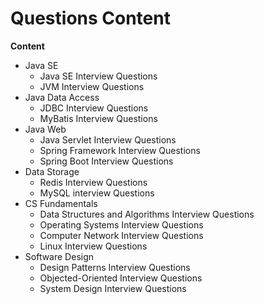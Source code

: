 # Questions Content

**Content**

- Java SE 
  - Java SE Interview Questions
  - JVM Interview Questions
- Java Data Access
  - JDBC Interview Questions
  - MyBatis Interview Questions
- Java Web
  - Java Servlet Interview Questions
  - Spring Framework Interview Questions
  - Spring Boot Interview Questions
- Data Storage
  - Redis Interview Questions
  - MySQL interview Questions
- CS Fundamentals
  - Data Structures and Algorithms Interview Questions
  - Operating Systems Interview Questions
  - Computer Network Interview Questions
  - Linux Interview Questions
- Software Design
  - Design Patterns Interview Questions
  - Objected-Oriented Interview Questions
  - System Design Interview Questions